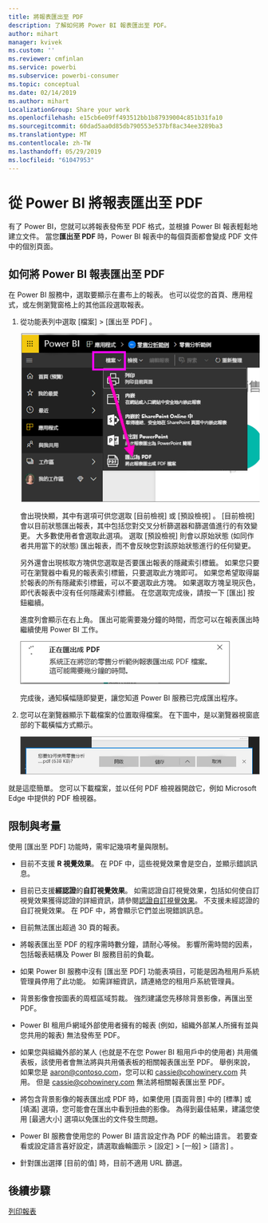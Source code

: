 ```yaml
---
title: 將報表匯出至 PDF
description: 了解如何將 Power BI 報表匯出至 PDF。
author: mihart
manager: kvivek
ms.custom: ''
ms.reviewer: cmfinlan
ms.service: powerbi
ms.subservice: powerbi-consumer
ms.topic: conceptual
ms.date: 02/14/2019
ms.author: mihart
LocalizationGroup: Share your work
ms.openlocfilehash: e15cb6e09ff493512bb1b87939004c851b31fa10
ms.sourcegitcommit: 60dad5aa0d85db790553e537bf8ac34ee3289ba3
ms.translationtype: MT
ms.contentlocale: zh-TW
ms.lasthandoff: 05/29/2019
ms.locfileid: "61047953"
---
```

# <a name="export-reports-from-power-bi-to-pdf"></a>從 Power BI 將報表匯出至 PDF
有了 Power BI，您就可以將報表發佈至 PDF 格式，並根據 Power BI 報表輕鬆地建立文件。 當您**匯出至 PDF** 時，Power BI 報表中的每個頁面都會變成 PDF 文件中的個別頁面。

## <a name="how-to-export-your-power-bi-report-to-pdf"></a>如何將 Power BI 報表匯出至 PDF
在 Power BI 服務中，選取要顯示在畫布上的報表。 也可以從您的首頁、應用程式，或左側瀏覽窗格上的其他區段選取報表。

1. 從功能表列中選取 [檔案]   > [匯出至 PDF]  。

    ![從功能表列選取 [檔案]，將箭頭指向 [匯出至 PDF]](media/end-user-pdf/power-bi-export-pdf.png)

    會出現快顯，其中有選項可供您選取 [目前檢視]  或 [預設檢視]  。  [目前檢視]  會以目前狀態匯出報表，其中包括您對交叉分析篩選器和篩選值進行的有效變更。  大多數使用者會選取此選項。  選取 [預設檢視]  則會以原始狀態 (如同作者共用當下的狀態) 匯出報表，而不會反映您對該原始狀態進行的任何變更。
    
    另外還會出現核取方塊供您選取是否要匯出報表的隱藏索引標籤。  如果您只要可在瀏覽器中看見的報表索引標籤，只要選取此方塊即可。  如果您希望取得屬於報表的所有隱藏索引標籤，可以不要選取此方塊。  如果選取方塊呈現灰色，即代表報表中沒有任何隱藏索引標籤。  在您選取完成後，請按一下 [匯出] 按鈕繼續。
    
    進度列會顯示在右上角。 匯出可能需要幾分鐘的時間，而您可以在報表匯出時繼續使用 Power BI 工作。

    ![匯出進度訊息](media/end-user-pdf/power-bi-export-message.png)

    完成後，通知橫幅隨即變更，讓您知道 Power BI 服務已完成匯出程序。

2. 您可以在瀏覽器顯示下載檔案的位置取得檔案。 在下圖中，是以瀏覽器視窗底部的下載橫幅方式顯示。

    ![下載的檔案位置](media/end-user-pdf/power-bi-save-file.png)

就是這麼簡單。 您可以下載檔案，並以任何 PDF 檢視器開啟它，例如 Microsoft Edge 中提供的 PDF 檢視器。


## <a name="limitations-and-considerations"></a>限制與考量
使用 [匯出至 PDF]  功能時，需牢記幾項考量與限制。

* 目前不支援 **R 視覺效果**。 在 PDF 中，這些視覺效果會是空白，並顯示錯誤訊息。  

* 目前已支援**經認證**的**自訂視覺效果**。 如需認證自訂視覺效果，包括如何使自訂視覺效果獲得認證的詳細資訊，請參閱[認證自訂視覺效果](../power-bi-custom-visuals-certified.md)。 不支援未經認證的自訂視覺效果。 在 PDF 中，將會顯示它們並出現錯誤訊息。   

* 目前無法匯出超過 30 頁的報表。

* 將報表匯出至 PDF 的程序需時數分鐘，請耐心等候。 影響所需時間的因素，包括報表結構及 Power BI 服務目前的負載。

* 如果 Power BI 服務中沒有 [匯出至 PDF]  功能表項目，可能是因為租用戶系統管理員停用了此功能。 如需詳細資訊，請連絡您的租用戶系統管理員。

* 背景影像會按圖表的周框區域剪裁。 強烈建議您先移除背景影像，再匯出至 PDF。

* Power BI 租用戶網域外部使用者擁有的報表 (例如，組織外部某人所擁有並與您共用的報表) 無法發佈至 PDF。

* 如果您與組織外部的某人 (也就是不在您 Power BI 租用戶中的使用者) 共用儀表板，該使用者會無法將與共用儀表板的相關報表匯出至 PDF。 舉例來說，如果您是 aaron@contoso.com，您可以和 cassie@cohowinery.com 共用。 但是 cassie@cohowinery.com 無法將相關報表匯出至 PDF。

* 將包含背景影像的報表匯出成 PDF 時，如果使用 [頁面背景] 中的 [標準] 或 [填滿] 選項，您可能會在匯出中看到扭曲的影像。  為得到最佳結果，建議您使用 [最適大小] 選項以免匯出的文件發生問題。

* Power BI 服務會使用您的 Power BI 語言設定作為 PDF 的輸出語言。 若要查看或設定語言喜好設定，請選取齒輪圖示 > [設定]   > [一般]   > [語言]  。

* 針對匯出選擇 [目前的值] 時，目前不適用 URL 篩選。

## <a name="next-steps"></a>後續步驟
[列印報表](end-user-print.md)
